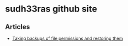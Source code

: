 # sudh33ras github site

## Articles
- [Taking backups of file permissions and restoring them](https://sudh33ra.github.io/file-perm.md "File Permissions article")
